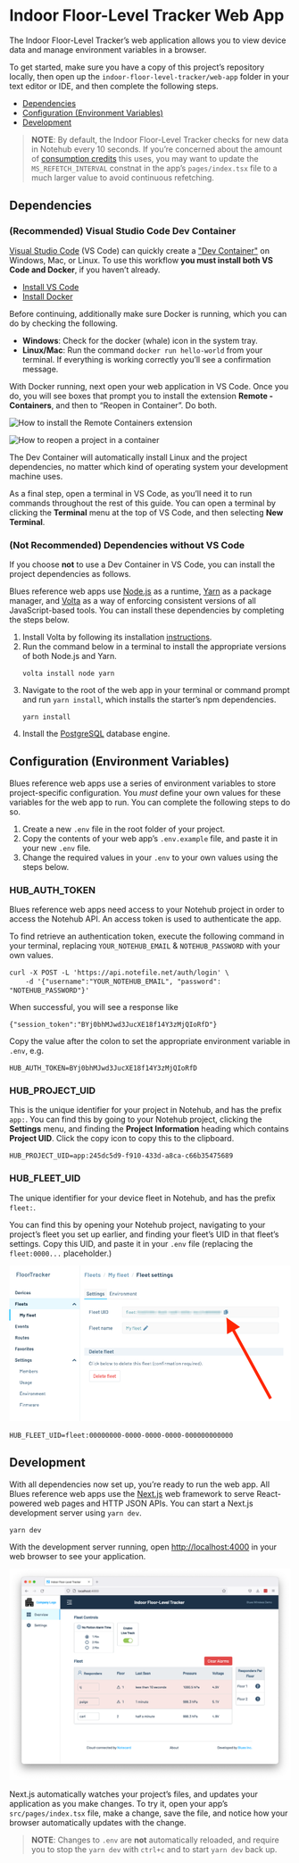 # Indoor Floor-Level Tracker Web App

The Indoor Floor-Level Tracker’s web application allows you to view device data and 
manage environment variables in a browser.

To get started, make sure you have a copy of this project’s repository locally,
then open up the `indoor-floor-level-tracker/web-app` folder in your text editor or
IDE, and then complete the following steps.

- [Dependencies](#dependencies)
- [Configuration (Environment Variables)](#configuration-environment-variables)
- [Development](#development)

> **NOTE**: By default, the Indoor Floor-Level Tracker checks for new data in Notehub
every 10 seconds. If you’re concerned about the amount of [consumption credits](https://blues.io/pricing/)
this uses, you may want to update the `MS_REFETCH_INTERVAL` constnat in the app’s
`pages/index.tsx` file to a much larger value to avoid continuous refetching.

## Dependencies

### (Recommended) Visual Studio Code Dev Container

[Visual Studio Code](https://code.visualstudio.com/) (VS Code) can quickly create a
["Dev Container"](https://code.visualstudio.com/docs/remote/containers) on Windows,
Mac, or Linux. To use this workflow **you must install both VS Code and Docker**, if
you haven’t already.

- [Install VS Code](https://code.visualstudio.com/)
- [Install Docker](https://docs.docker.com/get-docker/)

Before continuing, additionally make sure Docker is running, which you can do by
checking the following.

- **Windows**: Check for the docker (whale) icon in the system tray.
- **Linux/Mac**: Run the command `docker run hello-world` from your terminal. If everything
is working correctly you’ll see a confirmation message.

With Docker running, next open your web application in VS Code. Once you do, you will see
boxes that prompt you to install the extension **Remote - Containers**, and then to “Reopen
in Container”. Do both.

![How to install the Remote Containers extension](https://user-images.githubusercontent.com/544280/189387596-a7c2ed85-7470-49a2-b5ee-a08e594297f2.png)

![How to reopen a project in a container](https://user-images.githubusercontent.com/544280/189387610-2fd114ed-4bfb-43df-8d18-aea04540e61f.png)

The Dev Container will automatically install Linux and the project dependencies,
no matter which kind of operating system your development machine uses.

As a final step, open a terminal in VS Code, as you’ll need it to run commands
throughout the rest of this guide. You can open a terminal by clicking the
**Terminal** menu at the top of VS Code, and then selecting **New Terminal**.

### (Not Recommended) Dependencies without VS Code

If you choose **not** to use a Dev Container in VS Code, you can install the
project dependencies as follows.

Blues reference web apps use [Node.js](https://nodejs.org/en/) as a
runtime, [Yarn](https://yarnpkg.com/) as a package manager, and
[Volta](https://volta.sh/) as a way of enforcing consistent versions of all
JavaScript-based tools. You can install these dependencies by completing the
steps below.

1. Install Volta by following its installation
   [instructions](https://docs.volta.sh/guide/getting-started).
2. Run the command below in a terminal to install the appropriate versions of
   both Node.js and Yarn.
   ```
   volta install node yarn
   ```
3. Navigate to the root of the web app in your terminal or
   command prompt and run `yarn install`, which installs the starter’s npm
   dependencies.
   ```
   yarn install
   ```
4. Install the [PostgreSQL](https://www.postgresql.org/download/) database engine.

## Configuration (Environment Variables)

Blues reference web apps use a series of environment variables to store
project-specific configuration. You _must_ define your own values for these
variables for the web app to run. You can complete the following
steps to do so.

1. Create a new `.env` file in the root folder of your project.
1. Copy the contents of your web app’s `.env.example` file, and paste
it in your new `.env` file.
1. Change the required values in your `.env` to your own values using the steps
   below.

### HUB_AUTH_TOKEN

Blues reference web apps need access to your Notehub project in order to
access the Notehub API. An access token is used to authenticate the app.

To find retrieve an authentication token, execute the following command in your
terminal, replacing `YOUR_NOTEHUB_EMAIL` & `NOTEHUB_PASSWORD` with your own values.

```
curl -X POST -L 'https://api.notefile.net/auth/login' \
    -d '{"username":"YOUR_NOTEHUB_EMAIL", "password": "NOTEHUB_PASSWORD"}'
```

When successful, you will see a response like

```
{"session_token":"BYj0bhMJwd3JucXE18f14Y3zMjQIoRfD"}
```

Copy the value after the colon to set the appropriate environment variable in `.env`, e.g.

```
HUB_AUTH_TOKEN=BYj0bhMJwd3JucXE18f14Y3zMjQIoRfD
```

### HUB_PROJECT_UID

This is the unique identifier for your project in Notehub, and has the prefix `app:`.
You can find this by going to your Notehub project, clicking the **Settings** menu,
and finding the **Project Information** heading which contains **Project UID**. Click
the copy icon to copy this to the clipboard.

```
HUB_PROJECT_UID=app:245dc5d9-f910-433d-a8ca-c66b35475689
```

### HUB_FLEET_UID

The unique identifier for your device fleet in Notehub, and has the prefix `fleet:`.

You can find this by opening your Notehub project, navigating to your project’s
fleet you set up earlier, and finding your fleet’s UID in that fleet’s settings.
Copy this UID, and paste it in your `.env` file (replacing the `fleet:0000...`
placeholder.)

![Location of the fleet UID in Notehub](../images/notehub-fleet-uid.png)

```
HUB_FLEET_UID=fleet:00000000-0000-0000-0000-000000000000
```

## Development

With all dependencies now set up, you’re ready to run the web app. All Blues reference
web apps use the [Next.js](https://nextjs.org/) web
framework to serve React-powered web pages and HTTP JSON APIs. You can start a
Next.js development server using `yarn dev`.

```
yarn dev
```

With the development server running, open <http://localhost:4000> in your web
browser to see your application.

![The display of the final web app](../images/web-app-display.png)

Next.js automatically watches your project’s files, and updates your application
as you make changes. To try it, open your app’s `src/pages/index.tsx` file, make
a change, save the file, and notice how your browser automatically updates with
the change.

> **NOTE**: Changes to `.env` are **not** automatically reloaded, and require you
to stop the `yarn dev` with `ctrl+c` and to start `yarn dev` back up.
